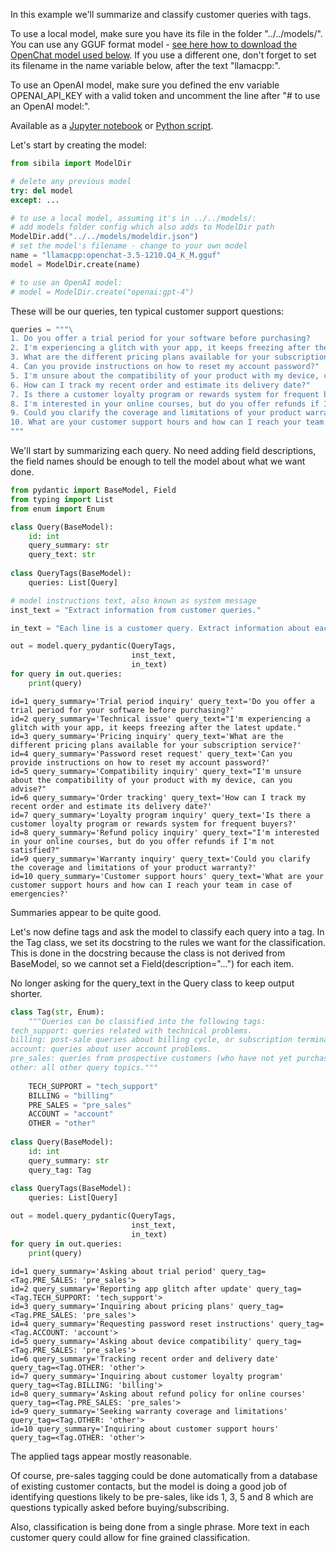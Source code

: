 In this example we'll summarize and classify customer queries with tags.

To use a local model, make sure you have its file in the folder "../../models/". You can use any GGUF format model - [see here how to download the OpenChat model used below](https://jndiogo.github.io/sibila/setup-local-models/#default-model-used-in-the-examples-openchat). If you use a different one, don't forget to set its filename in the name variable below, after the text "llamacpp:".

To use an OpenAI model, make sure you defined the env variable OPENAI_API_KEY with a valid token and uncomment the line after "# to use an OpenAI model:".

Available as a [Jupyter notebook](tag.ipynb) or [Python script](tag.py).

Let's start by creating the model:


```python
from sibila import ModelDir

# delete any previous model
try: del model
except: ...

# to use a local model, assuming it's in ../../models/:
# add models folder config which also adds to ModelDir path
ModelDir.add("../../models/modeldir.json")
# set the model's filename - change to your own model
name = "llamacpp:openchat-3.5-1210.Q4_K_M.gguf"
model = ModelDir.create(name)

# to use an OpenAI model:
# model = ModelDir.create("openai:gpt-4")
```

These will be our queries, ten typical customer support questions:


```python
queries = """\
1. Do you offer a trial period for your software before purchasing?
2. I'm experiencing a glitch with your app, it keeps freezing after the latest update.
3. What are the different pricing plans available for your subscription service?"
4. Can you provide instructions on how to reset my account password?"
5. I'm unsure about the compatibility of your product with my device, can you advise?"
6. How can I track my recent order and estimate its delivery date?"
7. Is there a customer loyalty program or rewards system for frequent buyers?"
8. I'm interested in your online courses, but do you offer refunds if I'm not satisfied?"
9. Could you clarify the coverage and limitations of your product warranty?"
10. What are your customer support hours and how can I reach your team in case of emergencies?
"""
```

We'll start by summarizing each query. No need adding field descriptions, the field names should be enough to tell the model about what we want done.


```python
from pydantic import BaseModel, Field
from typing import List
from enum import Enum

class Query(BaseModel):
    id: int
    query_summary: str
    query_text: str
    
class QueryTags(BaseModel):
    queries: List[Query]

# model instructions text, also known as system message
inst_text = "Extract information from customer queries."

in_text = "Each line is a customer query. Extract information about each query:\n\n" + queries

out = model.query_pydantic(QueryTags,
                           inst_text,
                           in_text)
for query in out.queries:
    print(query)
```

    id=1 query_summary='Trial period inquiry' query_text='Do you offer a trial period for your software before purchasing?'
    id=2 query_summary='Technical issue' query_text="I'm experiencing a glitch with your app, it keeps freezing after the latest update."
    id=3 query_summary='Pricing inquiry' query_text='What are the different pricing plans available for your subscription service?'
    id=4 query_summary='Password reset request' query_text='Can you provide instructions on how to reset my account password?'
    id=5 query_summary='Compatibility inquiry' query_text="I'm unsure about the compatibility of your product with my device, can you advise?"
    id=6 query_summary='Order tracking' query_text='How can I track my recent order and estimate its delivery date?'
    id=7 query_summary='Loyalty program inquiry' query_text='Is there a customer loyalty program or rewards system for frequent buyers?'
    id=8 query_summary='Refund policy inquiry' query_text="I'm interested in your online courses, but do you offer refunds if I'm not satisfied?"
    id=9 query_summary='Warranty inquiry' query_text='Could you clarify the coverage and limitations of your product warranty?'
    id=10 query_summary='Customer support hours' query_text='What are your customer support hours and how can I reach your team in case of emergencies?'


Summaries appear to be quite good.

Let's now define tags and ask the model to classify each query into a tag. In the Tag class, we set its docstring to the rules we want for the classification. This is done in the docstring because the class is not derived from BaseModel, so we cannot set a Field(description="...") for each item.

No longer asking for the query_text in the Query class to keep output shorter.


```python
class Tag(str, Enum):
    """Queries can be classified into the following tags:
tech_support: queries related with technical problems.
billing: post-sale queries about billing cycle, or subscription termination.
account: queries about user account problems.
pre_sales: queries from prospective customers (who have not yet purchased).
other: all other query topics."""
    
    TECH_SUPPORT = "tech_support"
    BILLING = "billing"
    PRE_SALES = "pre_sales"
    ACCOUNT = "account"
    OTHER = "other"
    
class Query(BaseModel):
    id: int
    query_summary: str
    query_tag: Tag
    
class QueryTags(BaseModel):
    queries: List[Query]

out = model.query_pydantic(QueryTags,
                           inst_text,
                           in_text)
for query in out.queries:
    print(query)
```

    id=1 query_summary='Asking about trial period' query_tag=<Tag.PRE_SALES: 'pre_sales'>
    id=2 query_summary='Reporting app glitch after update' query_tag=<Tag.TECH_SUPPORT: 'tech_support'>
    id=3 query_summary='Inquiring about pricing plans' query_tag=<Tag.PRE_SALES: 'pre_sales'>
    id=4 query_summary='Requesting password reset instructions' query_tag=<Tag.ACCOUNT: 'account'>
    id=5 query_summary='Asking about device compatibility' query_tag=<Tag.PRE_SALES: 'pre_sales'>
    id=6 query_summary='Tracking recent order and delivery date' query_tag=<Tag.OTHER: 'other'>
    id=7 query_summary='Inquiring about customer loyalty program' query_tag=<Tag.BILLING: 'billing'>
    id=8 query_summary='Asking about refund policy for online courses' query_tag=<Tag.PRE_SALES: 'pre_sales'>
    id=9 query_summary='Seeking warranty coverage and limitations' query_tag=<Tag.OTHER: 'other'>
    id=10 query_summary='Inquiring about customer support hours' query_tag=<Tag.OTHER: 'other'>


The applied tags appear mostly reasonable. 

Of course, pre-sales tagging could be done automatically from a database of existing customer contacts, but the model is doing a good job of identifying questions likely to be pre-sales, like ids 1, 3, 5 and 8 which are questions typically asked before buying/subscribing.

Also, classification is being done from a single phrase. More text in each customer query could allow for fine grained classification.
